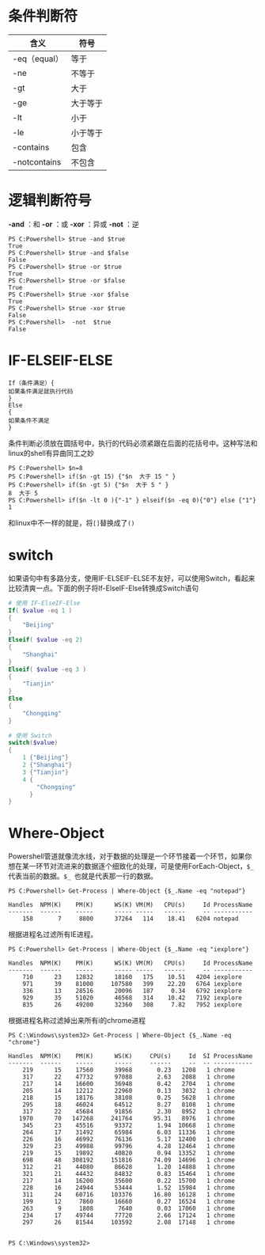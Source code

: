# 条件判断符

| 含义         | 符号 |
| ------------ | ---- |
| -eq（equal） | 等于 |
| -ne          |  不等于    |
|  -gt            |  大于    |
|      -ge        |  大于等于    |
|        -lt       |    小于  |
|       -le       |    小于等于  |
|	 -contains			| 包含|
|		-notcontains		| 不包含	|



# 逻辑判断符号

**-and** ：和
**-or** ：或
**-xor** ：异或
**-not** ：逆

```
PS C:Powershell> $true -and $true
True
PS C:Powershell> $true -and $false
False
PS C:Powershell> $true -or $true
True
PS C:Powershell> $true -or $false
True
PS C:Powershell> $true -xor $false
True
PS C:Powershell> $true -xor $true
False
PS C:Powershell>  -not  $true
False	
```









# IF-ELSEIF-ELSE

```
If（条件满足）{
如果条件满足就执行代码
}
Else
{
如果条件不满足
}
```

条件判断必须放在圆括号中，执行的代码必须紧跟在后面的花括号中。这种写法和linux的shell有异曲同工之妙

```
PS C:Powershell> $n=8
PS C:Powershell> if($n -gt 15) {"$n  大于 15 " }
PS C:Powershell> if($n -gt 5) {"$n  大于 5 " }
8  大于 5
PS C:Powershell> if($n -lt 0 ){"-1" } elseif($n -eq 0){"0"} else {"1"}
1
```

和linux中不一样的就是，将`[]`替换成了`()`



# switch

如果语句中有多路分支，使用IF-ELSEIF-ELSE不友好，可以使用Switch，看起来比较清爽一点。下面的例子将If-ElseIF-Else转换成Switch语句

```powershell
# 使用 IF-ElseIF-Else
If( $value -eq 1 )
{
    "Beijing"
}
Elseif( $value -eq 2)
{
    "Shanghai"
}
Elseif( $value -eq 3 )
{
    "Tianjin"
}
Else
{
    "Chongqing"
}
 
# 使用 Switch
switch($value)
{
    1 {"Beijing"}
    2 {"Shanghai"}
    3 {"Tianjin"}
    4 {
    	"Chongqing"
      }
}

```

# Where-Object

Powershell管道就像流水线，对于数据的处理是一个环节接着一个环节，如果你想在某一环节对流进来的数据逐个细致化的处理，可是使用ForEach-Object，`$_ `代表当前的数据。`$_ `也就是代表那一行的数据。

```
PS C:Powershell> Get-Process | Where-Object {$_.Name -eq "notepad"}

Handles  NPM(K)    PM(K)      WS(K) VM(M)   CPU(s)     Id ProcessName
-------  ------    -----      ----- -----   ------     -- -----------
    158       7     8800      37264   114    18.41   6204 notepad
```

根据进程名过滤所有IE进程。

```
PS C:Powershell> Get-Process | Where-Object {$_.Name -eq "iexplore"}

Handles  NPM(K)    PM(K)      WS(K) VM(M)   CPU(s)     Id ProcessName
-------  ------    -----      ----- -----   ------     -- -----------
    710      23    12832      18160   175    10.51   4204 iexplore
    971      39    81000     107580   399    22.20   6764 iexplore
    336      13    28516      20096   187     0.34   6792 iexplore
    929      35    51020      46568   314    10.42   7192 iexplore
    835      26    49200      32360   308     7.82   7952 iexplore
```

根据进程名称过滤掉出来所有i的chrome进程

```
PS C:\Windows\system32> Get-Process | Where-Object {$_.Name -eq "chrome"}

Handles  NPM(K)    PM(K)      WS(K)     CPU(s)     Id  SI ProcessName
-------  ------    -----      -----     ------     --  -- -----------
    219      15    17560      39968       0.23   1208   1 chrome
    317      22    47732      97088       2.63   2088   1 chrome
    217      14    16600      36948       0.42   2704   1 chrome
    205      14    12212      22960       0.13   3032   1 chrome
    218      15    18176      38108       0.25   5628   1 chrome
    295      18    46024      64512       8.27   8108   1 chrome
    317      22    45684      91856       2.30   8952   1 chrome
   1970      70   147268     241764      95.31   8976   1 chrome
    345      23    45516      93372       1.94  10668   1 chrome
    264      17    31492      65984       6.03  11336   1 chrome
    226      16    46992      76136       5.17  12400   1 chrome
    329      23    49988      99796       4.28  12464   1 chrome
    219      15    19892      40820       0.94  13352   1 chrome
    698      48   308192     151816      74.09  14696   1 chrome
    312      21    44080      86628       1.20  14888   1 chrome
    321      21    44432      84832       0.83  15464   1 chrome
    217      14    16200      35600       0.22  15700   1 chrome
    228      16    24944      53444       1.52  15984   1 chrome
    311      24    60716     103376      16.80  16128   1 chrome
    199      12     7860      16660       0.27  16524   1 chrome
    263       9     1808       7640       0.03  17060   1 chrome
    234      17    49744      77720       2.66  17124   1 chrome
    297      26    81544     103592       2.08  17148   1 chrome


PS C:\Windows\system32>

```

